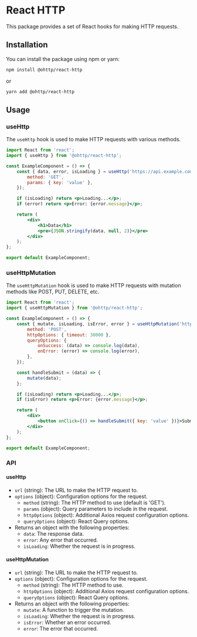 # React HTTP

This package provides a set of React hooks for making HTTP requests.

## Installation

You can install the package using npm or yarn:

```bash
npm install @ohttp/react-http
```

or

```bash
yarn add @ohttp/react-http
```

## Usage
### useHttp

The `useHttp` hook is used to make HTTP requests with various methods.

```jsx
import React from 'react';
import { useHttp } from '@ohttp/react-http';

const ExampleComponent = () => {
    const { data, error, isLoading } = useHttp('https://api.example.com/data', {
        method: 'GET',
        params: { key: 'value' },
    });

    if (isLoading) return <p>Loading...</p>;
    if (error) return <p>Error: {error.message}</p>;

    return (
        <div>
            <h1>Data</h1>
            <pre>{JSON.stringify(data, null, 2)}</pre>
        </div>
    );
};

export default ExampleComponent;
```

### useHttpMutation

The `useHttpMutation` hook is used to make HTTP requests with mutation methods like POST, PUT, DELETE, etc.

```jsx
import React from 'react';
import { useHttpMutation } from '@ohttp/react-http';

const ExampleComponent = () => {
    const { mutate, isLoading, isError, error } = useHttpMutation('https://api.example.com/data', {
        method: 'POST',
        httpOptions: { timeout: 30000 },
        queryOptions: {
            onSuccess: (data) => console.log(data),
            onError: (error) => console.log(error),
        },
    });

    const handleSubmit = (data) => {
        mutate(data);
    };

    if (isLoading) return <p>Loading...</p>;
    if (isError) return <p>Error: {error.message}</p>;

    return (
        <div>
            <button onClick={() => handleSubmit({ key: 'value' })}>Submit</button>
        </div>
    );
};

export default ExampleComponent;
```

### API

#### useHttp

- `url` (string): The URL to make the HTTP request to.
- `options` (object): Configuration options for the request.
    - `method` (string): The HTTP method to use (default is 'GET').
    - `params` (object): Query parameters to include in the request.
    - `httpOptions` (object): Additional Axios request configuration options.
    - `queryOptions` (object): React Query options.
- Returns an object with the following properties:
    - `data`: The response data.
    - `error`: Any error that occurred.
    - `isLoading`: Whether the request is in progress.

#### useHttpMutation

- `url` (string): The URL to make the HTTP request to.
- `options` (object): Configuration options for the request.
    - `method` (string): The HTTP method to use.
    - `httpOptions` (object): Additional Axios request configuration options.
    - `queryOptions` (object): React Query options.
- Returns an object with the following properties:
    - `mutate`: A function to trigger the mutation.
    - `isLoading`: Whether the request is in progress.
    - `isError`: Whether an error occurred.
    - `error`: The error that occurred.